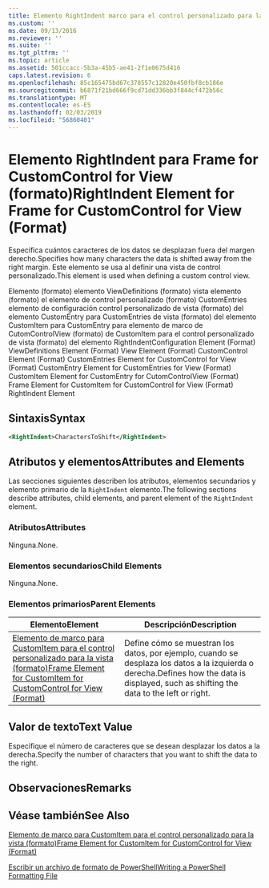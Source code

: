 ```yaml
---
title: Elemento RightIndent marco para el control personalizado para la vista (formato) | Microsoft Docs
ms.custom: ''
ms.date: 09/13/2016
ms.reviewer: ''
ms.suite: ''
ms.tgt_pltfrm: ''
ms.topic: article
ms.assetid: 501ccacc-5b3a-45b5-ae41-2f1e0675d416
caps.latest.revision: 6
ms.openlocfilehash: 85c165475bd67c378557c12820e450fbf8cb186e
ms.sourcegitcommit: b6871f21bd666f9cd71dd336bb3f844cf472b56c
ms.translationtype: MT
ms.contentlocale: es-ES
ms.lasthandoff: 02/03/2019
ms.locfileid: "56860401"
---
```

# <a name="rightindent-element-for-frame-for-customcontrol-for-view-format"></a><span data-ttu-id="788f0-102">Elemento RightIndent para Frame for CustomControl for View (formato)</span><span class="sxs-lookup"><span data-stu-id="788f0-102">RightIndent Element for Frame for CustomControl for View (Format)</span></span>

<span data-ttu-id="788f0-103">Especifica cuántos caracteres de los datos se desplazan fuera del margen derecho.</span><span class="sxs-lookup"><span data-stu-id="788f0-103">Specifies how many characters the data is shifted away from the right margin.</span></span> <span data-ttu-id="788f0-104">Este elemento se usa al definir una vista de control personalizado.</span><span class="sxs-lookup"><span data-stu-id="788f0-104">This element is used when defining a custom control view.</span></span>

<span data-ttu-id="788f0-105">Elemento (formato) elemento ViewDefinitions (formato) vista elemento (formato) el elemento de control personalizado (formato) CustomEntries elemento de configuración control personalizado de vista (formato) del elemento CustomEntry para CustomEntries de vista (formato) del elemento CustomItem para CustomEntry para elemento de marco de CutomControlView (formato) de CustomItem para el control personalizado de vista (formato) del elemento RightIndent</span><span class="sxs-lookup"><span data-stu-id="788f0-105">Configuration Element (Format) ViewDefinitions Element (Format) View Element (Format) CustomControl Element (Format) CustomEntries Element for CustomControl for View (Format) CustomEntry Element for CustomEntries for View (Format) CustomItem Element for CustomEntry for CutomControlView (Format) Frame Element for CustomItem for CustomControl for View (Format) RightIndent Element</span></span>

## <a name="syntax"></a><span data-ttu-id="788f0-106">Sintaxis</span><span class="sxs-lookup"><span data-stu-id="788f0-106">Syntax</span></span>

```xml
<RightIndent>CharactersToShift</RightIndent>
```

## <a name="attributes-and-elements"></a><span data-ttu-id="788f0-107">Atributos y elementos</span><span class="sxs-lookup"><span data-stu-id="788f0-107">Attributes and Elements</span></span>

<span data-ttu-id="788f0-108">Las secciones siguientes describen los atributos, elementos secundarios y elemento primario de la `RightIndent` elemento.</span><span class="sxs-lookup"><span data-stu-id="788f0-108">The following sections describe attributes, child elements, and parent element of the `RightIndent` element.</span></span>

### <a name="attributes"></a><span data-ttu-id="788f0-109">Atributos</span><span class="sxs-lookup"><span data-stu-id="788f0-109">Attributes</span></span>

<span data-ttu-id="788f0-110">Ninguna.</span><span class="sxs-lookup"><span data-stu-id="788f0-110">None.</span></span>

### <a name="child-elements"></a><span data-ttu-id="788f0-111">Elementos secundarios</span><span class="sxs-lookup"><span data-stu-id="788f0-111">Child Elements</span></span>

<span data-ttu-id="788f0-112">Ninguna.</span><span class="sxs-lookup"><span data-stu-id="788f0-112">None.</span></span>

### <a name="parent-elements"></a><span data-ttu-id="788f0-113">Elementos primarios</span><span class="sxs-lookup"><span data-stu-id="788f0-113">Parent Elements</span></span>

|<span data-ttu-id="788f0-114">Elemento</span><span class="sxs-lookup"><span data-stu-id="788f0-114">Element</span></span>|<span data-ttu-id="788f0-115">Descripción</span><span class="sxs-lookup"><span data-stu-id="788f0-115">Description</span></span>|
|-------------|-----------------|
|[<span data-ttu-id="788f0-116">Elemento de marco para CustomItem para el control personalizado para la vista (formato)</span><span class="sxs-lookup"><span data-stu-id="788f0-116">Frame Element for CustomItem for CustomControl for View (Format)</span></span>](./frame-element-for-customitem-for-customcontrol-for-view-format.md)|<span data-ttu-id="788f0-117">Define cómo se muestran los datos, por ejemplo, cuando se desplaza los datos a la izquierda o derecha.</span><span class="sxs-lookup"><span data-stu-id="788f0-117">Defines how the data is displayed, such as shifting the data to the left or right.</span></span>|

## <a name="text-value"></a><span data-ttu-id="788f0-118">Valor de texto</span><span class="sxs-lookup"><span data-stu-id="788f0-118">Text Value</span></span>

<span data-ttu-id="788f0-119">Especifique el número de caracteres que se desean desplazar los datos a la derecha.</span><span class="sxs-lookup"><span data-stu-id="788f0-119">Specify the number of characters that you want to shift the data to the right.</span></span>

## <a name="remarks"></a><span data-ttu-id="788f0-120">Observaciones</span><span class="sxs-lookup"><span data-stu-id="788f0-120">Remarks</span></span>

## <a name="see-also"></a><span data-ttu-id="788f0-121">Véase también</span><span class="sxs-lookup"><span data-stu-id="788f0-121">See Also</span></span>

[<span data-ttu-id="788f0-122">Elemento de marco para CustomItem para el control personalizado para la vista (formato)</span><span class="sxs-lookup"><span data-stu-id="788f0-122">Frame Element for CustomItem for CustomControl for View (Format)</span></span>](./frame-element-for-customitem-for-customcontrol-for-view-format.md)

[<span data-ttu-id="788f0-123">Escribir un archivo de formato de PowerShell</span><span class="sxs-lookup"><span data-stu-id="788f0-123">Writing a PowerShell Formatting File</span></span>](./writing-a-powershell-formatting-file.md)
